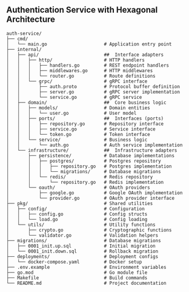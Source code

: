 ## Authentication Service with Hexagonal Architecture

    auth-service/
    ├── cmd/
    │   └── main.go                     # Application entry point
    ├── internal/
    │   ├── api/                        ##  Interface adapters
    │   │   ├── http/                   # HTTP handlers
    │   │   │   ├── handlers.go         # REST endpoint handlers
    │   │   │   ├── middlewares.go      # HTTP middlewares
    │   │   │   └── router.go           # Route definitions
    │   │   └── grpc/                   # gRPC interface
    │   │       ├── auth.proto          # Protocol buffer definition
    │   │       ├── server.go           # gRPC server implementation
    │   │       └── service.go          # gRPC service
    │   ├── domain/                     ##  Core business logic
    │   │   ├── models/                 # Domain entities
    │   │   │   └── user.go             # User model
    │   │   ├── ports/                  ##  Interfaces (ports)
    │   │   │   ├── repository.go       # Repository interface
    │   │   │   ├── service.go          # Service interface
    │   │   │   └── token.go            # Token interface
    │   │   └── service/                # Business logic
    │   │       └── auth.go             # Auth service implementation
    │   └── infrastructure/             ##  Infrastructure adapters
    │       ├── persistence/            # Database implementations
    │       │   ├── postgres/           # Postgres repository
    │       │   │   ├── repository.go   # Postgres implementation
    │       │   │   └── migrations/     # Database migrations
    │       │   └── redis/              # Redis repository
    │       │       └── repository.go   # Redis implementation
    │       └── oauth/                  # OAuth providers
    │           ├── google.go           # Google OAuth implementation
    │           └── provider.go         # OAuth provider interface
    ├── pkg/                            # Shared utilities
    │   ├── config/                     # Configuration
    │   │   ├── config.go               # Config structs
    │   │   └── load.go                 # Config loading
    │   └── utils/                      # Utility functions
    │       ├── crypto.go               # Cryptographic functions
    │       └── validator.go            # Validation helpers
    ├── migrations/                     # Database migrations
    │   ├── 0001_init.up.sql            # Initial migration
    │   └── 0001_init.down.sql          # Rollback migration
    ├── deployments/                    # Deployment configs
    │   └── docker-compose.yaml         # Docker setup
    ├── .env.example                    # Environment variables
    ├── go.mod                          # Go module file
    ├── Makefile                        # Build commands
    └── README.md                       # Project documentation